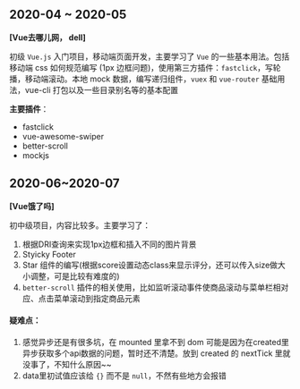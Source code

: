 ## 2020-04 ~ 2020-05

**[Vue去哪儿网， dell]**

初级 `Vue.js` 入门项目，移动端页面开发，主要学习了 `Vue` 的一些基本用法。包括移动端 css 如何规范编写 (1px 边框问题)，使用第三方插件：`fastclick`，写轮播，移动端滚动。本地 mock 数据，编写递归组件，`vuex` 和 `vue-router` 基础用法，vue-cli 打包以及一些目录别名等的基本配置

**主要插件**：

* fastclick
* vue-awesome-swiper
* better-scroll
* mockjs



## 2020-06~2020-07

**[Vue饿了吗]**

初中级项目，内容比较多。主要学习了：

1. 根据DRI查询来实现1px边框和插入不同的图片背景
2. Styicky Footer
3. Star 组件的编写(根据score设置动态class来显示评分，还可以传入size做大小调整，可是比较有难度的)
4. `better-scroll` 插件的相关使用，比如监听滚动事件使商品滚动与菜单栏相对应、点击菜单滚动到指定商品元素

#### 疑难点：

1. 感觉异步还是有很多坑，在 mounted 里拿不到 dom 可能是因为在created里异步获取多个api数据的问题，暂时还不清楚。放到 created 的 nextTick 里就没事了，不知什么原因~~
2. data里初试值应该给 `{}` 而不是 `null`，不然有些地方会报错